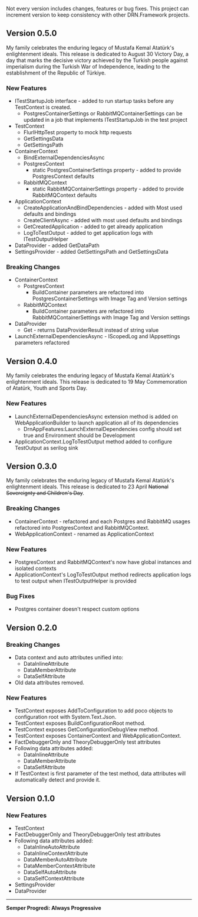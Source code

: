 Not every version includes changes, features or bug fixes. This project can increment version to keep consistency with other DRN.Framework projects.

## Version 0.5.0

My family celebrates the enduring legacy of Mustafa Kemal Atatürk's enlightenment ideals. This release is dedicated to August 30 Victory Day, a day that marks the decisive victory achieved by the Turkish people against imperialism during the Turkish War of Independence, leading to the establishment of the Republic of Türkiye.

### New Features
* ITestStartupJob interface - added to run startup tasks before any TestContext is created.
  * PostgresContainerSettings or RabbitMQContainerSettings can be updated in a job that implements ITestStartupJob in the test project
* TestContext
  * FlurlHttpTest property to mock http requests
  * GetSettingsData
  * GetSettingsPath
* ContainerContext
  * BindExternalDependenciesAsync
  * PostgresContext
    * static PostgresContainerSettings property - added to provide PostgresContext defaults 
  * RabbitMQContext
    * static RabbitMQContainerSettings property - added to provide RabbitMQContext defaults
* ApplicationContext
  * CreateApplicationAndBindDependencies - added with Most used defaults and bindings
  * CreateClientAsync - added with most used defaults and bindings
  * GetCreatedApplication - added to get already application
  * LogToTestOutput - added to get application logs with ITestOutputHelper
* DataProvider - added GetDataPath 
* SettingsProvider - added GetSettingsPath and GetSettingsData

### Breaking Changes

* ContainerContext
  * PostgresContext
    * BuildContainer parameters are refactored into PostgresContainerSettings with Image Tag and Version settings
  * RabbitMQContext
    * BuildContainer parameters are refactored into RabbitMQContainerSettings with Image Tag and Version settings
* DataProvider
  * Get - returns DataProviderResult instead of string value
* LaunchExternalDependenciesAsync - IScopedLog and IAppsettings parameters refactored

## Version 0.4.0

My family celebrates the enduring legacy of Mustafa Kemal Atatürk's enlightenment ideals. This release is dedicated to 19 May Commemoration of Atatürk, Youth and Sports Day.

### New Features

* LaunchExternalDependenciesAsync extension method is added on WebApplicationBuilder to launch application all of its dependencies
  * DrnAppFeatures:LaunchExternalDependencies config should set true and Environment should be Development
* ApplicationContext.LogToTestOutput method added to configure TestOutput as serilog sink

## Version 0.3.0

My family celebrates the enduring legacy of Mustafa Kemal Atatürk's enlightenment ideals. This release is dedicated to 23 April ~~National Sovereignty and Children's Day~~.

### Breaking Changes

* ContainerContext - refactored and each Postgres and RabbitMQ usages refactored into PostgresContext and RabbitMQContext.
* WebApplicationContext - renamed as ApplicationContext

### New Features

* PostgresContext and RabbitMQContext's now have global instances and isolated contexts
* ApplicationContext's LogToTestOutput method redirects application logs to test output when ITestOutputHelper is provided

### Bug Fixes

* Postgres container doesn't respect custom options

## Version 0.2.0

### Breaking Changes

* Data context and auto attributes unified into:
  * DataInlineAttribute
  * DataMemberAttribute
  * DataSelfAttribute
* Old data attributes removed.

### New Features

* TestContext exposes AddToConfiguration to add poco objects to configuration root with System.Text.Json.
* TestContext exposes BuildConfigurationRoot method.
* TestContext exposes GetConfigurationDebugView method.
* TestContext exposes ContainerContext and WebApplicationContext.
* FactDebuggerOnly and TheoryDebuggerOnly test attributes
* Following data attributes added:
  * DataInlineAttribute
  * DataMemberAttribute
  * DataSelfAttribute
* If TestContext is first parameter of the test method, data attributes will automatically detect and provide it.

## Version 0.1.0

### New Features

* TestContext 
* FactDebuggerOnly and TheoryDebuggerOnly test attributes
* Following data attributes added:
  * DataInlineAutoAttribute
  * DataInlineContextAttribute
  * DataMemberAutoAttribute
  * DataMemberContextAttribute
  * DataSelfAutoAttribute
  * DataSelfContextAttribute
* SettingsProvider
* DataProvider

---
**Semper Progredi: Always Progressive**